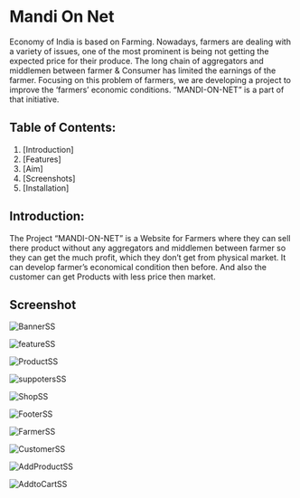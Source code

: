 <h1>Mandi On Net</h1>
  Economy of India is based on Farming. Nowadays, farmers are dealing with a variety of issues, one of the most prominent is being not getting the expected price for their produce. 
  The long chain of aggregators and middlemen between  farmer  &  Consumer  has limited the earnings of the farmer. 
  Focusing on this problem of farmers, we are developing a project to improve the ‘farmers’ economic conditions. “MANDI-ON-NET” is a part of that initiative.

## Table of Contents:
1) [Introduction]
2) [Features]
3) [Aim]
4) [Screenshots]
5) [Installation]

## Introduction:
   The Project “MANDI-ON-NET” is a Website for Farmers where they can sell there product without any aggregators and middlemen between  farmer so they can get the much profit, which they    don’t get from physical market. It can develop farmer’s economical condition then before. And also the customer can get Products with less price then market.

 
## Screenshot

![BannerSS](https://github.com/Safinadaf/MandiOnNet/assets/161799539/5bc3b962-2c59-46cb-8ff0-786513a98121)

![featureSS](https://github.com/Safinadaf/MandiOnNet/assets/161799539/9e4d4828-5564-477a-8b7c-ed40c206a581)

![ProductSS](https://github.com/Safinadaf/MandiOnNet/assets/161799539/1fa22ad1-5b90-4118-a89c-5d332feffd94)

![suppotersSS](https://github.com/Safinadaf/MandiOnNet/assets/161799539/43ed193c-d23c-4aa8-9a05-8af948c0b7ad)

![ShopSS](https://github.com/Safinadaf/MandiOnNet/assets/161799539/d84582d4-677f-401a-b009-2ba05c34199d)

![FooterSS](https://github.com/Safinadaf/MandiOnNet/assets/161799539/a1cf52be-ed55-4bd3-a052-9e0a96193df6)

![FarmerSS](https://github.com/Safinadaf/MandiOnNet/assets/161799539/ecb48afa-4398-452f-8292-b92e3738caed) 

![CustomerSS](https://github.com/Safinadaf/MandiOnNet/assets/161799539/fe0a2793-06bc-454c-aacb-587dd944c12f)

![AddProductSS](https://github.com/Safinadaf/MandiOnNet/assets/161799539/4a2ec350-b245-43c0-9815-102c4a5bdb80)

![AddtoCartSS](https://github.com/Safinadaf/MandiOnNet/assets/161799539/5f099f75-3457-44bf-9622-5e39b02ac7e0)


##
